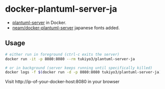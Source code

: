 # docker-plantuml-server-ja

* [plantuml-server](https://github.com/plantuml/plantuml-server) in Docker.
* [neam/docker-plantuml-server](https://github.com/neam/docker-plantuml-server) japanese fonts added.

## Usage

```sh
# either run in foreground (ctrl-c exits the server)
docker run -it -p 8080:8080 --rm tukiyo3/plantuml-server-ja

# or in background (server keeps running until specifically killed)
docker logs -f $(docker run -d -p 8080:8080 tukiyo3/plantuml-server-ja)
```

Visit http://ip-of-your-docker-host:8080 in your browser
